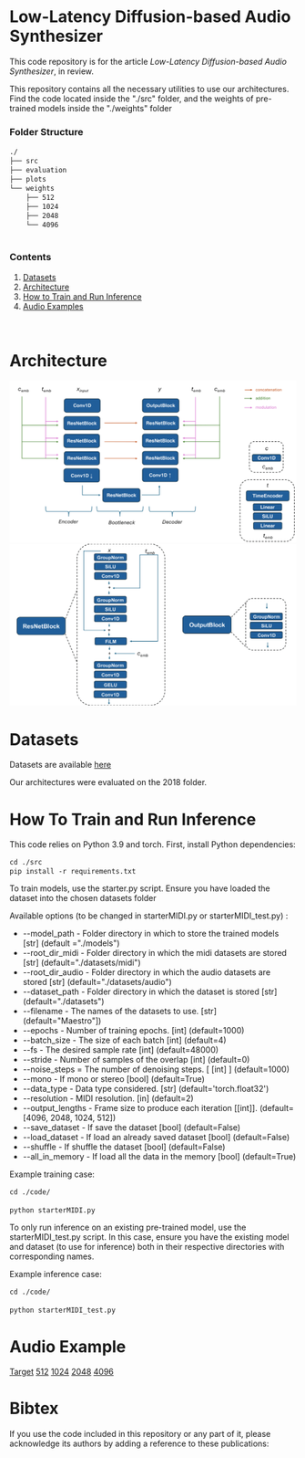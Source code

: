 # Low-Latency Diffusion-based Audio Synthesizer

This code repository is for the article _Low-Latency Diffusion-based Audio Synthesizer_, in review.

This repository contains all the necessary utilities to use our architectures. Find the code located inside the "./src" folder, and the weights of pre-trained models inside the "./weights" folder

### Folder Structure

```
./
├── src
├── evaluation
├── plots
└── weights
    ├── 512
    ├── 1024
    ├── 2048
    └── 4096
        
```

### Contents

1. [Datasets](#datasets)
2. [Architecture](#architecture)
3. [How to Train and Run Inference](#how-to-train-and-run-inference)
4. [Audio Examples](#audio-examples)

<br/>

# Architecture

![Alt text](plots/DiffSynth.png)
![Alt text](plots/DiffSynth1.png)


# Datasets

Datasets are available [here](https://magenta.withgoogle.com/datasets/maestro)

Our architectures were evaluated on the 2018 folder.


# How To Train and Run Inference 

This code relies on Python 3.9 and torch.
First, install Python dependencies:
```
cd ./src
pip install -r requirements.txt
```

To train models, use the starter.py script.
Ensure you have loaded the dataset into the chosen datasets folder

Available options (to be changed in starterMIDI.py or starterMIDI_test.py) : 
* --model_path - Folder directory in which to store the trained models [str] (default ="./models")
* --root_dir_midi - Folder directory in which the midi datasets are stored [str] (default="./datasets/midi")
* --root_dir_audio - Folder directory in which the audio datasets are stored [str] (default="./datasets/audio")
* --dataset_path - Folder directory in which the dataset is stored [str] (default="./datasets")
* --filename - The names of the datasets to use. [str] (default="Maestro"])
* --epochs - Number of training epochs. [int] (default=1000)
* --batch_size - The size of each batch [int] (default=4)
* --fs - The desired sample rate [int] (default=48000)
* --stride - Number of samples of the overlap [int] (default=0)
* --noise_steps = The number of denoising steps. [ [int] ] (default=1000)
* --mono - If mono or stereo [bool] (default=True)
* --data_type - Data type considered. [str] (default='torch.float32')
* --resolution - MIDI resolution. [in] (default=2)
* --output_lengths - Frame size to produce each iteration [[int]]. (default=[4096, 2048, 1024, 512])
* --save_dataset - If save the dataset [bool] (default=False)
* --load_dataset - If load an already saved dataset [bool] (default=False)
* --shuffle - If shuffle the dataset [bool] (default=False)
* --all_in_memory - If load all the data in the memory [bool] (default=True)

Example training case: 
```
cd ./code/

python starterMIDI.py
```

To only run inference on an existing pre-trained model, use the starterMIDI_test.py script. In this case, ensure you have the existing model and dataset (to use for inference) both in their respective directories with corresponding names.

Example inference case:
```
cd ./code/

python starterMIDI_test.py
```

# Audio Example

[Target](audio/real_output.wav)
[512](audio/512_test_prediction.wav)
[1024](audio/1024_test_prediction.wav)
[2048](audio/2048_test_prediction.wav)
[4096](audio/4096_test_prediction.wav)

# Bibtex

If you use the code included in this repository or any part of it, please acknowledge 
its authors by adding a reference to these publications:

```


```
